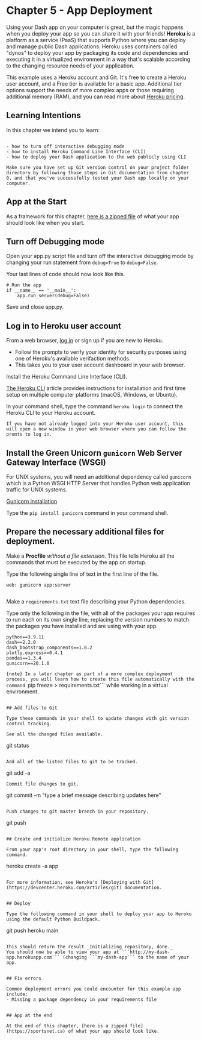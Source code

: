 # Chapter 5 - App Deployment

Using your Dash app on your computer is great, but the magic happens when you deploy your app so you can share it with your friends! __Heroku__ is a platform as a service (PaaS) that supports Python where you can deploy and manage public Dash applications. Heroku uses containers called "dynos" to deploy your app by packaging its code and dependencies and executing it in a virtualized environment in a way that's scalable according to the changing resource needs of your application. 

This example uses a Heroku account and Git. It's free to create a Heroku user account, and a Free tier is available for a basic app. Additional tier options support the needs of more complex apps or those requiring additional memory (RAM), and you can read more about [Heroku pricing](https://www.heroku.com/pricing).


## Learning Intentions

In this chapter we intend you to learn:

```{admonition} Learning Intentions

- how to turn off interactive debugging mode
- how to install Heroku Command Line Interface (CLI)
- how to deploy your Dash application to the web publicly using CLI
```

```{note} 
Make sure you have set up Git version control on your project folder directory by following those steps in Git documentation from chapter 0, and that you've successfully tested your Dash app locally on your computer.
```

## App at the Start

As a framework for this chapter, [here is a zipped file](https://sportsnet.ca) of what your app should look like when you start.


## Turn off Debugging mode

Open your app.py script file and turn off the interactive debugging mode by changing your run statement from ```debug=True``` to ```debug=False```.

Your last lines of code should now look like this.

```
# Run the app
if __name__ == '__main__':
    app.run_server(debug=False)
```

Save and close app.py.


## Log in to Heroku user account

From a web browser, [log in](https://id.heroku.com/login) or sign up if you are new to Heroku.

- Follow the prompts to verify your identity for security purposes using one of Heroku's available verifaction methods.
- This takes you to your user account dashboard in your web browser.

Install the Heroku Command Line Interface (CLI).

[The Heroku CLI](https://devcenter.heroku.com/articles/heroku-cli) article provides instructions for installation and first time setup on multiple computer platforms (macOS, Windows, or Ubuntu).

In your command shell, type the command ```heroku login``` to connect the Heroku CLI to your Heroku account.

```{note} 
If you have not already logged into your Heroku user account, this will open a new window in your web browser where you can follow the promts to log in.
```


## Install the Green Unicorn ```gunicorn``` Web Server Gateway Interface (WSGI)

For UNIX systems, you will need an additional dependency called ```gunicorn``` which is a Python WSGI HTTP Server that handles Python web application traffic for UNIX systems.

[Gunicorn installation](https://gunicorn.org/)

Type the ```pip install gunicorn``` command in your command shell.
    

## Prepare the necessary additional files for deployment.

Make a __Procfile__ *without a file extension*. This file tells Heroku all the commands that must be executed by the app on startup.

Type the following single line of text in the first line of the file.

```web: gunicorn app:server``` 

```{warning} Make sure the first letter '_P_' is capitalized in _Procfile_ and that you spell it exactly that way or Heroku cannot recognize it.
```

Make a ```requirements.txt``` text file describing your Python dependencies. 

Type only the following in the file, with all of the packages your app requires to run each on its own single line, replacing the version numbers to match the packages you have installed and are using with your app.

```
python==3.9.11
dash==2.2.0
dash_bootstrap_components==1.0.2
plotly.express==0.4.1
pandas==1.3.4
gunicorn==20.1.0
```

```{note} In a later chapter as part of a more complex deployment process, you will learn how to create this file automatically with the command ```pip freeze > requirements.txt``` while working in a virtual environment.
```

## Add files to Git

Type these commands in your shell to update changes with git version control tracking.

See all the changed files available.
```
git status
```

Add all of the listed files to git to be tracked.
```
git add -a
```
Commit file changes to git.
```
git commit -m "type a brief message describing updates here"
```

Push changes to git master branch in your repository.
```
git push
```

## Create and initialize Heroku Remote application

From your app's root directory in your shell, type the following command.
```
heroku create -a app
```

For more information, see Heroku's [Deploying with Git](https://devcenter.heroku.com/articles/git) documentation. 


## Deploy

Type the following command in your shell to deploy your app to Heroku using the default Python Buildpack.

```
git push heroku main
```

This should return the result _Initializing repository, done._
You should now be able to view your app at ```http://my-dash-app.herokuapp.com``` (changing ```my-dash-app``` to the name of your app.


## Fix errors

Common deployment errors you could encounter for this example app include:
- Missing a package dependency in your requirements file


## App at the end

At the end of this chapter, [here is a zipped file](https://sportsnet.ca) of what your app should look like.
